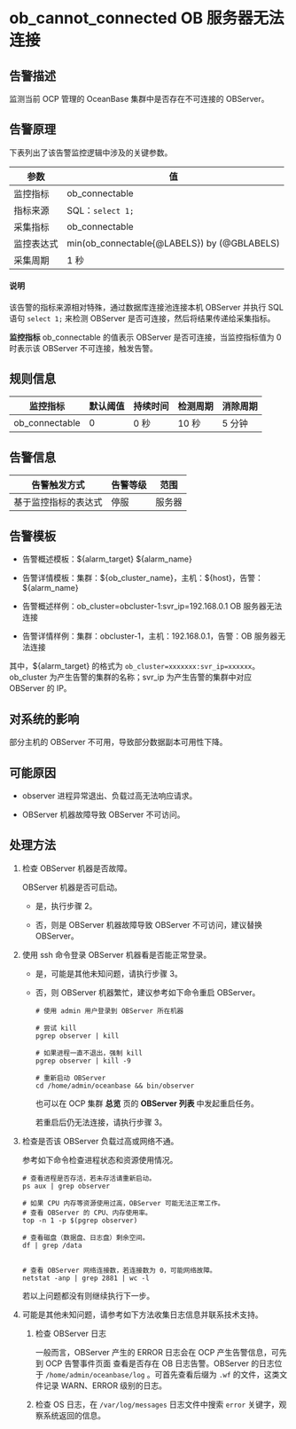# ob_cannot_connected OB 服务器无法连接

## 告警描述

监测当前 OCP 管理的 OceanBase 集群中是否存在不可连接的 OBServer。

## 告警原理

下表列出了该告警监控逻辑中涉及的关键参数。

|  参数   |                      值                      |
|-------|---------------------------------------------|
| 监控指标  | ob_connectable                              |
| 指标来源  | SQL：`select 1;`                            |
| 采集指标  | ob_connectable                              |
| 监控表达式 | min(ob_connectable{@LABELS}) by (@GBLABELS) |
| 采集周期  | 1 秒                                         |

  <main id="notice" type='explain'>
    <h4>说明</h4>
    <p>该告警的指标来源相对特殊，通过数据库连接池连接本机 OBServer 并执行 SQL 语句 <code>select 1;</code> 来检测 OBServer 是否可连接，然后将结果传递给采集指标。</p>
  </main>

**监控指标** ob_connectable 的值表示 OBServer 是否可连接，当监控指标值为 0 时表示该 OBServer 不可连接，触发告警。

## 规则信息

|      监控指标      | 默认阈值 | 持续时间 |         检测周期         | 消除周期 |
|----------------|------|------|----------------------|------|
| ob_connectable | 0    | 0 秒  | 10 秒 | 5 分钟 |

## 告警信息

|   告警触发方式   | 告警等级 | 范围  |
|------------|------|-----|
| 基于监控指标的表达式 | 停服   | 服务器 |

## 告警模板

* 告警概述模板：\${alarm_target} ${alarm_name}

* 告警详情模板：集群：\${ob_cluster_name}，主机：\${host}，告警：\${alarm_name}

* 告警概述样例：ob_cluster=obcluster-1:svr_ip=192.168.0.1 OB 服务器无法连接

* 告警详情样例：集群：obcluster-1，主机：192.168.0.1，告警：OB 服务器无法连接

其中，${alarm_target} 的格式为 `ob_cluster=xxxxxxx:svr_ip=xxxxxx`。ob_cluster 为产生告警的集群的名称；svr_ip 为产生告警的集群中对应 OBServer 的 IP。

## 对系统的影响

部分主机的 OBServer 不可用，导致部分数据副本可用性下降。

## 可能原因

* observer 进程异常退出、负载过高无法响应请求。

* OBServer 机器故障导致 OBServer 不可访问。

## 处理方法

1. 检查 OBServer 机器是否故障。

   OBServer 机器是否可启动。
   * 是，执行步骤 2。

   * 否，则是 OBServer 机器故障导致 OBServer 不可访问，建议替换 OBServer。

2. 使用 ssh 命令登录 OBServer 机器看是否能正常登录。

   * 是，可能是其他未知问题，请执行步骤 3。

   * 否，则 OBServer 机器繁忙，建议参考如下命令重启 OBServer。

     ```shell
     # 使用 admin 用户登录到 OBServer 所在机器
     
     # 尝试 kill
     pgrep observer | kill
     
     # 如果进程一直不退出，强制 kill
     pgrep observer | kill -9
     
     # 重新启动 OBServer
     cd /home/admin/oceanbase && bin/observer
     ```

     也可以在 OCP 集群 **总览** 页的 **OBServer 列表** 中发起重启任务。

     若重启后仍无法连接，请执行步骤 3。

3. 检查是否该 OBServer 负载过高或网络不通。

   参考如下命令检查进程状态和资源使用情况。

   ```shell
   # 查看进程是否存活，若未存活请重新启动。
   ps aux | grep observer
   
   # 如果 CPU 内存等资源使用过高，OBServer 可能无法正常工作。
   # 查看 OBServer 的 CPU、内存使用率。
   top -n 1 -p $(pgrep observer)
   
   # 查看磁盘（数据盘、日志盘）剩余空间。
   df | grep /data
   
   
   # 查看 OBServer 网络连接数，若连接数为 0，可能网络故障。
   netstat -anp | grep 2881 | wc -l
   ```

   若以上问题都没有则继续执行下一步。

4. 可能是其他未知问题，请参考如下方法收集日志信息并联系技术支持。

   1. 检查 OBServer 日志

      一般而言，OBServer 产生的 ERROR 日志会在 OCP 产生告警信息，可先到 OCP 告警事件页面 查看是否存在 OB 日志告警。OBServer 的日志位于 `/home/admin/oceanbase/log` 。可首先查看后缀为 `.wf` 的文件，这类文件记录 WARN、ERROR 级别的日志。

   2. 检查 OS 日志，在 `/var/log/messages` 日志文件中搜索 `error` 关键字，观察系统返回的信息。
